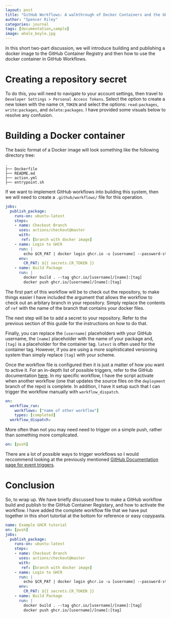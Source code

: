```yaml
---
layout: post
title: "GitHub Workflows: A walkthrough of Docker Containers and the GHCR Part 1"
author: "Spencer Riley"
categories: journal
tags: [documentation,sample]
image: whale_boyle.jpg
---
```


In this short two-part discussion, we will introduce building and publishing a docker image to the GitHub Container Registry and then how to use the docker container in GitHub Workflows.

# Creating a repository secret
To do this, you will need to navigate to your account settings, then travel to `Developer Settings > Personal Access Tokens`. Select the option to create a new token with the name `CR_TOKEN` and select the options: `read:packages`, `write:packages`, and `delete:packages`. I have provided some visuals below to resolve any confusion. 


# Building a Docker container
The basic format of a Docker image will look something like the following directory tree:
```
.
├── Dockerfile
├── README.md
├── action.yml
├── entrypoint.sh
```
If we want to implement GitHub workflows into building this system, then we will need to create a `.github/workflows/` file for this operation.

```yml
jobs:
  publish_package:
    runs-on: ubuntu-latest
    steps:
    - name: Checkout Branch
      uses: actions/checkout@master
      with:
       ref: [branch with docker image]
    - name: Login to GHCR
      run: |
        echo $CR_PAT | docker login ghcr.io -u [username] --password-stdin
      env:
        CR_PAT: ${{ secrets.CR_TOKEN }}
    - name: Build Package
      run: |
        docker build . --tag ghcr.io/[username]/[name]:[tag]
        docker push ghcr.io/[username]/[name]:[tag]
```
The first part of this workflow will be to check out the repository, to make things easier I have included the argument that allows the workflow to check out an arbitary branch in your repository. Simply replace the contents of `ref` with the name of the branch that contains your docker files. 

The next step will be to add a secret to your repository. Refer to the previous section of this guide for the instructions on how to do that. 

Finally, you can replace the `[username]` placeholders with your GitHub username, the `[name]` placeholder with the name of your package and, `[tag]` is a placeholder for the container tag. `latest` is often used for the container tag. However, if you are using a more sophisticated versioning system than simply replace `[tag]` with your scheme. 

Once the workflow file is configured then it is just a matter of how you want to active it. For an in-depth list of possible triggers, refer to the GitHub documentation [here](https://docs.github.com/en/actions/reference/events-that-trigger-workflows). In my specific workflow, I have the script activate when another workflow (one that updates the source files on the `deployment` branch of the repo) is complete. In addition, I have it setup such that I can trigger the workflow manually with `workflow_dispatch`. 
```yml
on:
  workflow_run:
    workflows: ["name of other workflow"]
    types: [completed]
  workflow_dispatch:
```
More often than not you may need need to trigger on a simple push, rather than something more complicated. 
```yml
on: [push]
```
There are a lot of possible ways to trigger workflows so I would reccommend looking at the previously mentioned [GitHub Documentation page for event triggers](https://docs.github.com/en/actions/reference/events-that-trigger-workflows). 

# Conclusion
So, to wrap up. We have briefly discussed how to make a GitHub workflow build and publish to the GitHub Container Registary, and how to activate the workflow. I have added the complete workflow file that we have put together in this short tutortial at the bottom for reference or easy copypasta. 

```yml
name: Example GHCR tutorial
on: [push]
jobs:
  publish_package:
    runs-on: ubuntu-latest
    steps:
    - name: Checkout Branch
      uses: actions/checkout@master
      with:
       ref: [branch with docker image]
    - name: Login to GHCR
      run: |
        echo $CR_PAT | docker login ghcr.io -u [username] --password-stdin
      env:
        CR_PAT: ${{ secrets.CR_TOKEN }}
    - name: Build Package
      run: |
        docker build . --tag ghcr.io/[username]/[name]:[tag]
        docker push ghcr.io/[username]/[name]:[tag]
```
